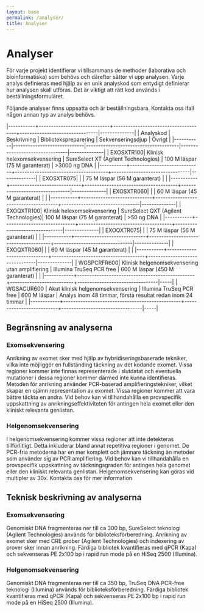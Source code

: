```yaml
---
layout: base
permalink: /analyser/
title: Analyser
---
```


# Analyser
För varje projekt identifierar vi tillsammans de methoder (laborativa och bioinformatiska) som behövs och därefter sätter vi upp analysen. Varje analys definieras med hjälp av en unik analyskod som entydigt definierar hur analysen skall utföras. Det är viktigt att rätt kod används i beställningsformuläret.

Följande analyser finns uppsatta och är beställningsbara. Kontakta oss ifall någon annan typ av analys behövs.

|-----------+-----------------------------+--------------------------------------+--------------------------------|--------------|
| Analyskod | Beskrivning                 | Bibliotekspreparering                | Sekvenseringsdjup              | Övrigt       |
|-----------|-----------------------------|--------------------------------------|--------------------------------|--------------|
| EXOSXTR100| Klinisk helexomsekvensering | SureSelect XT (Agilent Technologies) | 100 M läspar (75 M garanterat) | >3000 ng DNA |
|-----------+-----------------------------+--------------------------------------+--------------------------------|--------------|
| EXOSXTR075|                             |                                      | 75 M läspar (56 M garanterat)  |              |
|-----------+-----------------------------+--------------------------------------+--------------------------------|--------------|
| EXOSXTR060|                             |                                      | 60 M läspar (45 M garanterat)  |              |
|-----------+-----------------------------+--------------------------------------+--------------------------------|--------------|
| EXOQXTR100| Klinisk helexomsekvensering | SureSelect QXT (Agilent Technologies)| 100 M läspar (75 M garanterat) | >50 ng DNA   |
|-----------+-----------------------------+--------------------------------------+--------------------------------|--------------|
| EXOQXTR075|                             |                                      | 75 M läspar (56 M garanterat)  |              |
|-----------+-----------------------------+--------------------------------------+--------------------------------|--------------|
| EXOQXTR060|                             |                                      | 60 M läspar (45 M garanterat)  |              |
|-----------+-----------------------------+--------------------------------------+--------------------------------|--------------|
| WGSPCRFR600| Klinisk helgenomsekvensering utan amplifiering | Illumina TruSeq PCR free | 600 M läspar (450 M garanterat) |     |
|------------+------------------------------------------------+--------------------------+---------------------------------|-----|
| WGSACUR600 | Akut klinisk helgenomsekvensering              | Illumina TruSeq PCR free | 600 M läspar                    | Analys inom 48 timmar, första resultat redan inom 24 timmar |
|------------+------------------------------------------------+--------------------------+---------------------------------|-----|

## Begränsning av analyserna

### Exomsekvensering
Anrikning av exomet sker med hjälp av hybridiseringsbaserade tekniker, vilka inte möjliggör en fullständing täckning av det kodande exomet. Vissa regioner kommer inte finnas representerade i slutdatat och eventuella mutationer i dessa regioner kommer därmed inte kunna identifieras. Metoden för anrikning använder PCR-baserad amplifieringstekniker, vilket skapar en ojämn representation av exomet. Vissa regioner kommer att vara bättre täckta en andra. Vid behov kan vi tillhandahålla en provspecifik uppskattning av anrikningseffektiviteten för antingen hela exomet eller den kliniskt relevanta genlistan.

### Helgenomsekvensering
I helgenomsekvensering kommer vissa regioner att inte detekteras tillförlitligt. Detta inkluderar bland annat repetitiva regioner i genomet. De PCR-fria metoderna har en mer komplett och jämnare täckning än metoder som använder sig av PCR amplifiering. Vid behov kan vi tillhandahålla en provspecifik uppskattning av täckningsgraden för antingen hela genomet eller den kliniskt relevanta genlistan. Helgenomsekvensering kan göras vid multipler av 30x. Kontakta oss för mer information


## Teknisk beskrivning av analyserna

### Exomsekvensering
Genomiskt DNA fragmenteras ner till ca 300 bp, SureSelect teknologi (Agilent Technologies) används för biblioteksförberedning. Anrikning av exomet sker med CRE prober (Agilent Technologies) och indexering av prover sker innan anrikning. Färdiga bibliotek kvantifieras med qPCR (Kapa) och sekvenseras PE 2x100 bp i rapid run mode på en HiSeq 2500 (Illumina).

### Helgenomsekvensering
Genomiskt DNA fragmenteras ner till ca 350 bp, TruSeq DNA PCR-free teknologi (Illumina) används för biblioteksförberedning. Färdiga bibliotek kvantifieras med qPCR (Kapa) och sekvenseras PE 2x100 bp i rapid run mode på en HiSeq 2500 (Illumina).
